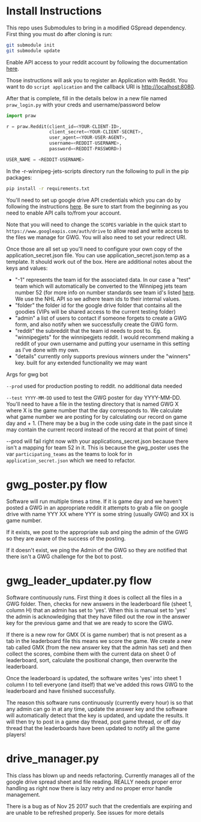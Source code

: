 Install Instructions
=
This repo uses Submodules to bring in a modified GSpread dependency. First thing you must do after cloning is run:

~~~~bash
git submodule init
git submodule update
~~~~

Enable API access to your reddit account by following the documentation [here](http://praw.readthedocs.io/en/latest/getting_started/authentication.html#oauth).

Those instructions will ask you to register an Application with Reddit. You want to do `script application` and the callback URI is [http://localhost:8080](http://localhost:8080).

After that is complete, fill in the details below in a new file named `praw_login.py` with your creds and username/password below

```python
import praw

r = praw.Reddit(client_id=<YOUR-CLIENT-ID>,
                client_secret=<YOUR-CLIENT-SECRET>,
                user_agent=<YOUR-USER-AGENT>,
                username=<REDDIT-USERNAME>,
                password=<REDDIT-PASSWORD>)

USER_NAME = <REDDIT-USERNAME>
```

In the -r-winnipeg-jets-scripts directory run the following to pull in the pip packages:

~~~~ bash
pip install -r requirements.txt
~~~~

You'll need to set up google drive API credentials which you can do by following the instructions [here](https://developers.google.com/drive/v3/web/quickstart/python). Be sure to start from the beginning as you need to enable API calls to/from your account.

Note that you will need to change the `SCOPES` variable in the quick start to  `https://www.googleapis.com/auth/drive` to allow read and write access to the files we manage for GWG. You will also need to set your redirect URI.

Once those are all set up you'll need to configure your own copy of the application_secret.json file. You can use application_secret.json.temp as a template. It should work out of the box. Here are additional notes about the keys and values:

- "-1" represents the team id for the associated data. In our case a "test" team which will automatically be converted to the Winnipeg jets team number 52 (for more info on number standards see team id's listed [here](https://statsapi.web.nhl.com/api/v1/teams/). We use the NHL API so we adhere team ids to their internal values.
- "folder" the folder id for the google drive folder that contains all the goodies (VIPs will be shared access to the current testing folder)
- "admin" a list of users to contact if someone forgets to create a GWG form, and also notify when we successfully create the GWG form.
- "reddit" the subreddit that the team id needs to post to. Eg. "winnipegjets" for the winnipegjets reddit. I would recommend making a reddit of your own username and putting your username in this setting as I've done with my own.
- "details" currently only supports previous winners under the "winners" key. built for any extended functionality we may want


Args for gwg bot

`--prod` used for production posting to reddit. no additional data needed

`--test YYYY-MM-DD` used to test the GWG poster for day YYYY-MM-DD. You'll need to have a file in the testing directory that is named GWG X where X is the game number that the day corresponds to. We calculate what game number we are posting for by calculating our record on game day and + 1. (There may be a bug in the code using date in the past since it may contain the current record instead of the record at that point of time)

--prod will fail right now with your applications_secret.json because there isn't a mapping for team 52 in it. This is because the gwg_poster uses the var `participating_teams` as the teams to look for in `application_secret.json` which we need to refactor.


gwg_poster.py flow
===
Software will run multiple times a time. If it is game day and we haven't posted a GWG in an appropriate reddit it attempts to grab a file on google drive with name YYY XX where YYY is some string (usually GWG) and XX is game number.

If it exists, we post to the appropriate sub and ping the admin of the GWG so they are aware of the success of the posting.

If it doesn't exist, we ping the Admin of the GWG so they are notified that there isn't a GWG challenge for the bot to post.


gwg_leader_updater.py flow
==
Software continuously runs. First thing it does is collect all the files in a GWG folder. Then, checks for new answers in the leaderboard file (sheet 1, column H) that an admin has set to 'yes'. When this is manual set to 'yes' the admin is acknowledging that they have filled out the row in the answer key for the previous game and that we are ready to score the GWG.

If there is a new row for GMX (X is game number) that is not present as a tab in the leaderboard file this means we score the game. We create a new tab called GMX (from the new answer key that the admin has set) and then collect the scores, combine them with the current data on sheet 0 of leaderboard, sort, calculate the positional change, then overwrite the leaderboard.

Once the leaderboard is updated, the software writes 'yes' into sheet 1 column I to tell everyone (and itself) that we've added this rows GWG to the leaderboard and have finished successfully.

The reason this software runs continuously (currently every hour) is so that any admin can go in at any time, update the answer key and the software will automatically detect that the key is updated, and update the results. It will then try to post in a game day thread, post game thread, or off day thread that the leaderboards have been updated to notify all the game players!


drive_manager.py
==
This class has blown up and needs refactoring. Currently manages all of the google drive spread sheet and file reading. REALLY needs proper error handling as right now there is lazy retry and no proper error handle management.

There is a bug as of Nov 25 2017 such that the credentials are expiring and are unable to be refreshed properly. See issues for more details
